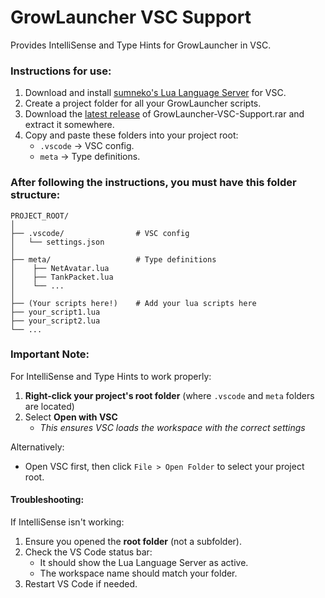 # GrowLauncher VSC Support
Provides IntelliSense and Type Hints for GrowLauncher in VSC.

### Instructions for use:
1. Download and install [sumneko's Lua Language Server](https://marketplace.visualstudio.com/items?itemName=sumneko.lua) for VSC.
2. Create a project folder for all your GrowLauncher scripts.
3. Download the [latest release](https://github.com/terenzdev/GrowLauncher-VSC-Support/releases/tag/v1.2.0) of GrowLauncher-VSC-Support.rar and extract it somewhere.
4. Copy and paste these folders into your project root:
    - `.vscode` → VSC config.
    - `meta` → Type definitions.

### After following the instructions, you must have this folder structure:
```ascii
PROJECT_ROOT/
│
├── .vscode/                # VSC config
│   └── settings.json
│
├── meta/                   # Type definitions
│    ├── NetAvatar.lua
│    ├── TankPacket.lua
│    └── ...
│
├── (Your scripts here!)    # Add your lua scripts here
├── your_script1.lua
├── your_script2.lua
└── ...
```

### Important Note:
For IntelliSense and Type Hints to work properly:
1. **Right-click your project's root folder** (where `.vscode` and `meta` folders are located)
2. Select **Open with VSC**
    - *This ensures VSC loads the workspace with the correct settings*

Alternatively:
- Open VSC first, then click `File > Open Folder` to select your project root.

#### Troubleshooting:
If IntelliSense isn't working:  
1. Ensure you opened the **root folder** (not a subfolder).  
2. Check the VS Code status bar:  
   - It should show the Lua Language Server as active.  
   - The workspace name should match your folder.  
3. Restart VS Code if needed.  